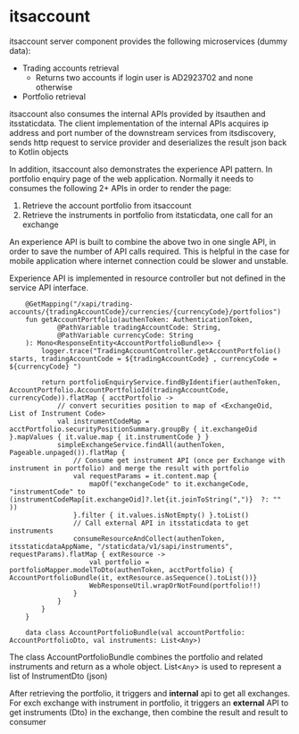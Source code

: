 # itsaccount

itsaccount server component provides the following microservices (dummy data):
  - Trading accounts retrieval
    - Returns two accounts if login user is AD2923702 and none otherwise 
  - Portfolio retrieval
 
itsaccount also consumes the internal APIs provided by itsauthen and itsstaticdata.  The client implementation of the internal APIs acquires ip address and port number of the downstream services from itsdiscovery, sends http request to service provider and deserializes the result json back to Kotlin objects

In addition, itsaccount also demonstrates the experience API pattern.  In portfolio enquiry page of the web application.  Normally it needs to consumes the following 2+ APIs in order to render the page:
1. Retrieve the account portfolio from itsaccount
2. Retrieve the instruments in portfolio from itstaticdata, one call for an exchange

An experience API is built to combine the above two in one single API, in order to save the number of API calls required.  This is helpful in the case for mobile application where internet connection could be slower and unstable.<br>

Experience API is implemented in resource controller but not defined in the service API interface.

```
    @GetMapping("/xapi/trading-accounts/{tradingAccountCode}/currencies/{currencyCode}/portfolios")
    fun getAccountPortfolio(authenToken: AuthenticationToken,
            @PathVariable tradingAccountCode: String,
            @PathVariable currencyCode: String
    ): Mono<ResponseEntity<AccountPortfolioBundle>> {
        logger.trace("TradingAccountController.getAccountPortfolio() starts, tradingAccountCode = ${tradingAccountCode} , currencyCode = ${currencyCode} ")

        return portfolioEnquiryService.findByIdentifier(authenToken, AccountPortfolio.AccountPortfolioId(tradingAccountCode, currencyCode)).flatMap { acctPortfolio ->
            // convert securities position to map of <ExchangeOid, List of Instrument Code>
            val instrumentCodeMap = acctPortfolio.securityPositionSummary.groupBy { it.exchangeOid }.mapValues { it.value.map { it.instrumentCode } }
            simpleExchangeService.findAll(authenToken, Pageable.unpaged()).flatMap {
                // Consume get instrument API (once per Exchange with instrument in portfolio) and merge the result with portfolio
                val requestParams = it.content.map {
                    mapOf("exchangeCode" to it.exchangeCode, "instrumentCode" to (instrumentCodeMap[it.exchangeOid]?.let{it.joinToString(",")}  ?: "" ))
                }.filter { it.values.isNotEmpty() }.toList()
                // Call external API in itsstaticdata to get instruments
                consumeResourceAndCollect(authenToken, itsstaticdataAppName, "/staticdata/v1/sapi/instruments", requestParams).flatMap { extResource ->
                    val portfolio = portfolioMapper.modelToDto(authenToken, acctPortfolio) { AccountPortfolioBundle(it, extResource.asSequence().toList())}
                    WebResponseUtil.wrapOrNotFound(portfolio!!)
                }
            }
        }
    }

    data class AccountPortfolioBundle(val accountPortfolio: AccountPortfolioDto, val instruments: List<Any>)

``` 

The class AccountPortfolioBundle combines the portfolio and related instruments and return as a whole object.  List<`Any`> is used to represent a list of InstrumentDto (json) <br>

After retrieving the portfolio, it triggers and **internal** api to get all exchanges.  For exch exchange with instrument in portfolio, it triggers an **external** API to get instruments (Dto) in the exchange, then combine the result and result to consumer
